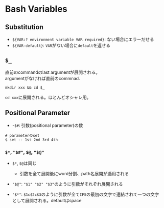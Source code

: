 # Bash Variables

## Substitution

* `${VAR:? environment variable VAR required}`: ない場合にエラーだせる
* `${VAR-default}`: `VAR`がない場合に`default`を返せる

## `$_`

直前のcommandのlast argumentが展開される。  
argumentがなければ直前のcommnad.

```shell
mkdir xxx && cd $_
```

`cd xxx`に展開される。ほとんどオシャレ用。

## Positional Parameter

* -`$#`: 引数(positional parameter)の数

```shell
# parameterのset
$ set -- 1st 2nd 3rd 4th
```

### `$*`, `"$#"`, `$@`, `"$@"`

* `$*`, `$@`は同じ
  * 引数を全て展開後にword分割、path名展開が適用される

* `"$@"`: `"$1" "$2" "$3"`のように引数がそれぞれ展開される

* `"$*"`: `$1c$2c$3`のように引数が全て`IFS`の最初の文字で連結されて一つの文字として展開される。defaultはspace
